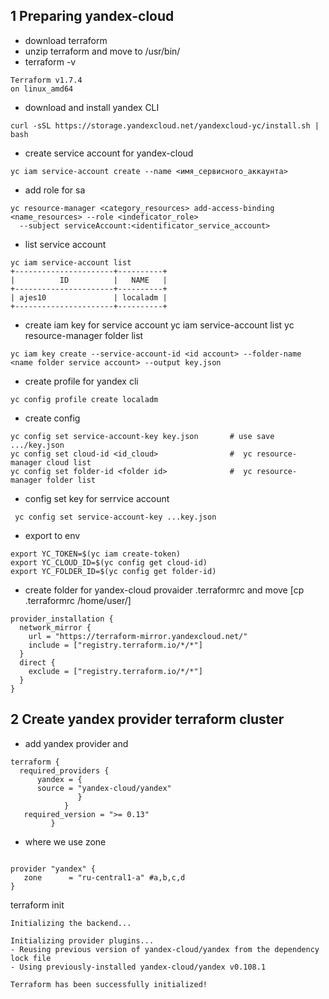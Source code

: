 ## 1 Preparing yandex-cloud 

- download terraform 
- unzip terraform and move to /usr/bin/
- terraform -v
```
Terraform v1.7.4
on linux_amd64
```
- download and install yandex CLI
```
curl -sSL https://storage.yandexcloud.net/yandexcloud-yc/install.sh | bash
```
- create service account for yandex-cloud
```
yc iam service-account create --name <имя_сервисного_аккаунта>
```
- add role for sa
```
yc resource-manager <category_resources> add-access-binding <name_resources> --role <indeficator_role> 
  --subject serviceAccount:<identificator_service_account>
```
- list service account
```
yc iam service-account list
+----------------------+----------+
|          ID          |   NAME   |
+----------------------+----------+
| ajes10               | localadm |
+----------------------+----------+
```
- create iam key for service account
yc iam service-account list <id acc>
yc resource-manager folder list <folder id>
```
yc iam key create --service-account-id <id account> --folder-name <name folder service account> --output key.json
```
- create profile for yandex cli
```
yc config profile create localadm  
```
- create config
```
yc config set service-account-key key.json       # use save .../key.json
yc config set cloud-id <id_cloud>                #  yc resource-manager cloud list
yc config set folder-id <folder id>              #  yc resource-manager folder list
```
- config set key for serrvice account
```
 yc config set service-account-key ...key.json
```
- export to env
```
export YC_TOKEN=$(yc iam create-token)
export YC_CLOUD_ID=$(yc config get cloud-id)
export YC_FOLDER_ID=$(yc config get folder-id)
```
- create folder for yandex-cloud provaider .terraformrc and move [cp .terraformrc /home/user/]
```
provider_installation {
  network_mirror {
    url = "https://terraform-mirror.yandexcloud.net/"
    include = ["registry.terraform.io/*/*"]
  }
  direct {
    exclude = ["registry.terraform.io/*/*"]
  }
}

```
## 2 Create yandex provider terraform cluster

- add yandex provider and 
```
terraform {
  required_providers {
      yandex = {
      source = "yandex-cloud/yandex"
               }
            } 
   required_version = ">= 0.13"
         }

```
- where we use zone
```

provider "yandex" {
   zone      = "ru-central1-a" #a,b,c,d
}
```
terraform init
```
Initializing the backend...

Initializing provider plugins...
- Reusing previous version of yandex-cloud/yandex from the dependency lock file
- Using previously-installed yandex-cloud/yandex v0.108.1

Terraform has been successfully initialized!
```

